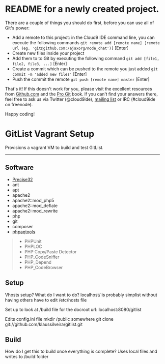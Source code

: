 # README for a newly created project.

There are a couple of things you should do first, before you can use all of Git's power:

  * Add a remote to this project: in the Cloud9 IDE command line, you can execute the following commands
    `git remote add [remote name] [remote url (eg. 'git@github.com:/ajaxorg/node_chat')]` [Enter]
  * Create new files inside your project
  * Add them to to Git by executing the following command
    `git add [file1, file2, file3, ...]` [Enter]
  * Create a commit which can be pushed to the remote you just added
    `git commit -m 'added new files'` [Enter]
  * Push the commit the remote
    `git push [remote name] master` [Enter]

That's it! If this doesn't work for you, please visit the excellent resources from [Github.com](http://help.github.com) and the [Pro Git](http://http://progit.org/book/) book.
If you can't find your answers there, feel free to ask us via Twitter (@cloud9ide), [mailing list](groups.google.com/group/cloud9-ide) or IRC (#cloud9ide on freenode).

Happy coding!

# GitList Vagrant Setup

Provisions a vagrant VM to build and test GitList.
- - -

## Software

- [Precise32](http://files.vagrantup.com/precise32.box)
- ant
- apt
- apache2
- apache2::mod_php5
- apache2::mod_deflate
- apache2::mod_rewrite
- php
- git
- composer
- [phpaqtools](pear.phpaqtools.org)
> - PHPUnit
> - PHPLOC
> - PHP Copy/Paste Detector
> - PHP_CodeSniffer
> - PHP_Depend
> - PHP_CodeBrowser

## Setup

Vhosts setup?
What do I want to do?
localhost/ is probably simplist without having others have to edit /etc/hosts file

Set up to look at /build file for the docroot
url: localhost:8080/gitlist

Edits config.ini file
mkdir /public  somewhere
git clone git://github.com/klaussilveira/gitlist.git

## Build

How do I get this to build once everything is complete?
Uses local files and writes to /build folder